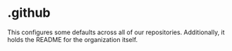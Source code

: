 # .github

This configures some defaults across all of our repositories. Additionally, it holds the README for the organization itself.
